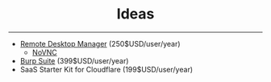 <h1 align="center">Ideas</h1>

<hr/>

- [Remote Desktop Manager](https://remotedesktopmanager.com/) (250$USD/user/year)
  - [NoVNC](https://github.com/novnc/noVNC)
- [Burp Suite](https://portswigger.net/burp) (399$USD/user/year)
- SaaS Starter Kit for Cloudflare (199$USD/user/year)
